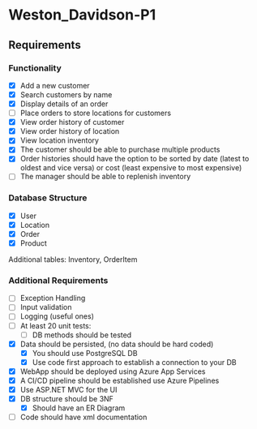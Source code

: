 # Weston_Davidson-P1

## Requirements
### Functionality
- [x] Add a new customer
- [X] Search customers by name
- [X] Display details of an order
- [ ] Place orders to store locations for customers
- [X] View order history of customer
- [X] View order history of location
- [X] View location inventory
- [X] The customer should be able to purchase multiple products
- [X] Order histories should have the option to be sorted by date (latest to oldest and vice versa) or cost (least expensive to most expensive)
- [ ] The manager should be able to replenish inventory

### Database Structure
- [x] User
- [x] Location
- [x] Order
- [x] Product

Additional tables: Inventory, OrderItem

### Additional Requirements
- [ ] Exception Handling
- [ ] Input validation
- [ ] Logging (useful ones)
- [ ] At least 20 unit tests:
  - [ ] DB methods should be tested
- [X] Data should be persisted, (no data should be hard coded)
  - [x] You should use PostgreSQL DB
  - [x] Use code first approach to establish a connection to your DB
- [X] WebApp should be deployed using Azure App Services
- [X] A CI/CD pipeline should be established use Azure Pipelines
- [x] Use ASP.NET MVC for the UI
- [x] DB structure should be 3NF
  - [X] Should have an ER Diagram
- [ ] Code should have xml documentation
